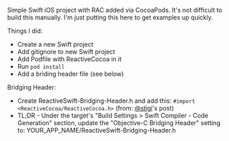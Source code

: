 Simple Swift iOS project with RAC added via CocoaPods. It's not difficult to build this manually. I'm just putting this here to get examples up quickly.

Things I did:
- Create a new Swift project
- Add gitignore to new Swift project
- Add Podfile with ReactiveCocoa in it
- Run `pod install`
- Add a briding header file (see below)

Bridging Header:
- Create ReactiveSwift-Bridging-Header.h and add this: `#import <ReactiveCocoa/ReactiveCocoa.h>` (from: [@stigi](https://medium.com/@stigi/swift-cocoapods-da09d8ba6dd2x)'s post)
- TL;DR - Under the target's "Build Settings > Swift Compiler - Code Generation" section, update the "Objective-C Bridging Header" setting to: YOUR_APP_NAME/ReactiveSwift-Bridging-Header.h

